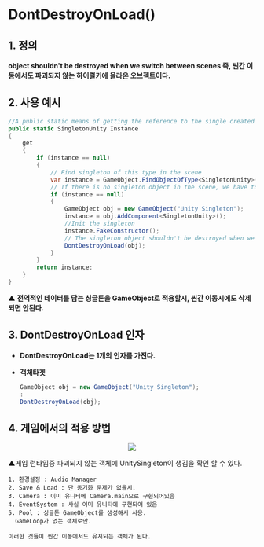 # DontDestroyOnLoad()

## 1. 정의
**object shouldn't be destroyed when we switch between scenes
즉, 씬간 이동에서도 파괴되지 않는 하이럴키에 올라온 오브젝트이다.**

## 2. 사용 예시

```csharp
//A public static means of getting the reference to the single created instance, creating one if necessary
public static SingletonUnity Instance
{
    get
    {
        if (instance == null)
        {
            // Find singleton of this type in the scene
            var instance = GameObject.FindObjectOfType<SingletonUnity>();
            // If there is no singleton object in the scene, we have to add one
            if (instance == null)
            {
                GameObject obj = new GameObject("Unity Singleton");
                instance = obj.AddComponent<SingletonUnity>();
                //Init the singleton
                instance.FakeConstructor();
                // The singleton object shouldn't be destroyed when we switch between scenes
                DontDestroyOnLoad(obj);
            }
        }
        return instance;
    }
}
```

▲ **전역적인 데이터를 담는 싱글톤을 GameObject로 적용할시, 씬간 이동시에도 삭제되면 안된다.**

## 3. DontDestroyOnLoad 인자

- **DontDestroyOnLoad는 1개의 인자를 가진다.**
- **객체타겟**

    ```csharp
    GameObject obj = new GameObject("Unity Singleton");
    :
    DontDestroyOnLoad(obj);
    ```

## 4. 게임에서의 적용 방법

  <p align="center"><img src="./image/DontDestroyOnLoad.png"></p>

  ▲게임 런타임중 파괴되지 않는 객체에 UnitySingleton이 생김을 확인 할 수 있다.

```text
1. 환경설정 : Audio Manager
2. Save & Load : 단 동기화 문제가 없을시.
3. Camera : 이미 유니티에 Camera.main으로 구현되어있음
4. EventSystem : 사실 이미 유니티에 구현되어 있음
5. Pool : 싱글톤 GameObject를 생성해서 사용. 
  GameLoop가 없는 객체로만.

이러한 것들이 씬간 이동에서도 유지되는 객체가 된다.
```